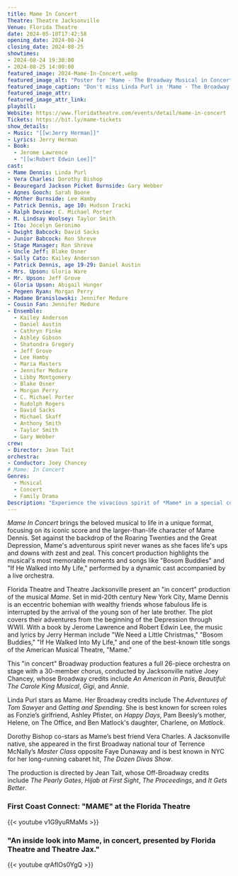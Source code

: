 ```yaml
--- 
title: Mame In Concert
Theatre: Theatre Jacksonville
Venue: Florida Theatre
date: 2024-05-10T17:42:58
opening_date: 2024-08-24
closing_date: 2024-08-25
showtimes:
- 2024-08-24 19:30:00
- 2024-08-25 14:00:00
featured_image: 2024-Mame-In-Concert.webp
featured_image_alt: "Poster for 'Mame - The Broadway Musical in Concert!' featuring Linda Purl. The image shows a grand staircase with a portrait of Linda Purl centered at the top, overlaid with the blue, star-studded title 'MAME.' Details include the book by Jerome Lawrence and Robert E. Lee, music and lyrics by Jerry Herman, based on the novel by Patrick Dennis and the play 'Auntie Mame.' Directed by Jean Tait, with musical direction by Joey Chancey."
featured_image_caption: "Don't miss Linda Purl in 'Mame - The Broadway Musical in Concert!' Experience this vibrant tale of life’s unexpected adventures, directed by Jean Tait and musically directed by Joey Chancey. Book by Jerome Lawrence and Robert E. Lee."
featured_image_attr: 
featured_image_attr_link: 
playbill:
Website: https://www.floridatheatre.com/events/detail/mame-in-concert
Tickets: https://bit.ly/mame-tickets
show_details: 
- Music: "[[w:Jerry Herman]]"
- Lyrics: Jerry Herman
- Book: 
  - Jerome Lawrence
  - "[[w:Robert Edwin Lee]]"
cast:
- Mame Dennis: Linda Purl
- Vera Charles: Dorothy Bishop
- Beauregard Jackson Picket Burnside: Gary Webber
- Agnes Gooch: Sarah Boone
- Mother Burnside: Lee Hamby
- Patrick Dennis, age 10: Hudson Iracki
- Ralph Devine: C. Michael Porter
- M. Lindsay Woolsey: Taylor Smith
- Ito: Jocelyn Geronimo
- Dwight Babcock: David Sacks
- Junior Babcock: Ron Shreve
- Stage Manager: Ron Shreve
- Uncle Jeff: Blake Osner
- Sally Cato: Kailey Anderson
- Patrick Dennis, age 19-29: Daniel Austin
- Mrs. Upson: Gloria Ware
- Mr. Upson: Jeff Grove
- Gloria Upson: Abigail Hunger
- Pegeen Ryan: Morgan Perry
- Madame Branislowski: Jennifer Medure
- Cousin Fan: Jennifer Medure
- Ensemble: 
  - Kailey Anderson 
  - Daniel Austin
  - Cathryn Finke
  - Ashley Gibson
  - Shatondra Gregory
  - Jeff Grove
  - Lee Hamby
  - Maria Masters
  - Jennifer Medure
  - Libby Montgomery
  - Blake Osner
  - Morgan Perry
  - C. Michael Porter
  - Rudolph Rogers
  - David Sacks
  - Michael Skaff
  - Anthony Smith
  - Taylor Smith
  - Gary Webber
crew:
- Director: Jean Tait
orchestra:
- Conductor: Joey Chancey
# Mame: In Concert
Genres:
  - Musical
  - Concert
  - Family Drama
Description: "Experience the vivacious spirit of *Mame* in a special concert production, celebrating the musical's timeless songs and the irrepressible charm of its titular character."
---
```

*Mame In Concert* brings the beloved musical to life in a unique format, focusing on its iconic score and the larger-than-life character of Mame Dennis. Set against the backdrop of the Roaring Twenties and the Great Depression, Mame's adventurous spirit never wanes as she faces life's ups and downs with zest and zeal. This concert production highlights the musical's most memorable moments and songs like "Bosom Buddies" and "If He Walked into My Life," performed by a dynamic cast accompanied by a live orchestra. 

Florida Theatre and Theatre Jacksonville present an "in concert" production of the musical *Mame*. Set in mid-20th century New York City, Mame Dennis is an eccentric bohemian with wealthy friends whose fabulous life is interrupted by the arrival of the young son of her late brother. The plot covers their adventures from the beginning of the Depression through WWII. With a book by Jerome Lawrence and Robert Edwin Lee, the music and lyrics by Jerry Herman include "We Need a Little Christmas," "Bosom Buddies," "If He Walked Into My Life," and one of the best-known title songs of the American Musical Theatre, "Mame."

This "in concert" Broadway production features a full 26-piece orchestra on stage with a 30-member chorus, conducted by Jacksonville native Joey Chancey, whose Broadway credits include *An American in Paris*, *Beautiful: The Carole King Musical*, *Gigi*, and *Annie*.

Linda Purl stars as Mame. Her Broadway credits include The *Adventures of Tom Sawyer* and *Getting and Spending*. She is best known for screen roles as Fonzie’s girlfriend, Ashley Pfister, on *Happy Days*, Pam Beesly’s mother, Helene, on The Office, and Ben Matlock's daughter, Charlene, on *Matlock*.

Dorothy Bishop co-stars as Mame’s best friend Vera Charles. A Jacksonville native, she appeared in the first Broadway national tour of Terrence McNally’s *Master Class* opposite Faye Dunaway and is best known in NYC for her long-running cabaret hit, *The Dozen Divas Show*.

The production is directed by Jean Tait, whose Off-Broadway credits include *The Pearly Gates*, *Hijab at First Sight*, *The Proceedings*, and *It Gets Better*.

### First Coast Connect: "MAME" at the Florida Theatre

{{< youtube v1G9yuRMaMs >}}

### "An inside look into Mame, in concert, presented by Florida Theatre and Theatre Jax."

{{< youtube qrAfIOs0YgQ >}}